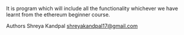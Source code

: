 It is program which will include all the functionality whichever we have learnt from the ethereum beginner course. 


Authors
Shreya Kandpal
shreyakandpal17@gmail.com
